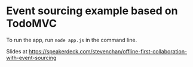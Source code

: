 # Event sourcing example based on TodoMVC

To run the app, run `node app.js` in the command line.

Slides at https://speakerdeck.com/stevenchan/offline-first-collaboration-with-event-sourcing
